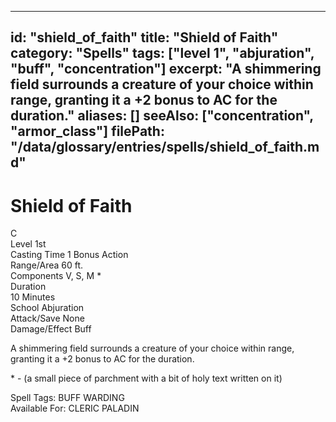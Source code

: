
---
id: "shield_of_faith"
title: "Shield of Faith"
category: "Spells"
tags: ["level 1", "abjuration", "buff", "concentration"]
excerpt: "A shimmering field surrounds a creature of your choice within range, granting it a +2 bonus to AC for the duration."
aliases: []
seeAlso: ["concentration", "armor_class"]
filePath: "/data/glossary/entries/spells/shield_of_faith.md"
---
<div class="spell-card">
  <div class="spell-card-header">
    <h1 class="spell-card-title">Shield of Faith</h1>
    <div class="spell-card-symbol" title="Concentration"><span class="spell-card-symbol-inner">C</span></div>
  </div>
  <div class="spell-card-divider"></div>
  <div class="spell-card-stats-grid">
    <div class="spell-card-stat">
      <span class="spell-card-stat-label">Level</span>
      <span class="spell-card-stat-value">1st</span>
    </div>
    <div class="spell-card-stat">
      <span class="spell-card-stat-label">Casting Time</span>
      <span class="spell-card-stat-value">1 Bonus Action</span>
    </div>
    <div class="spell-card-stat">
      <span class="spell-card-stat-label">Range/Area</span>
      <span class="spell-card-stat-value">60 ft.</span>
    </div>
    <div class="spell-card-stat">
      <span class="spell-card-stat-label">Components</span>
      <span class="spell-card-stat-value">V, S, M *</span>
    </div>
    <div class="spell-card-stat">
      <span class="spell-card-stat-label">Duration</span>
      <span class="spell-card-stat-value"><div class="concentration-icon"></div> 10 Minutes</span>
    </div>
    <div class="spell-card-stat">
      <span class="spell-card-stat-label">School</span>
      <span class="spell-card-stat-value">Abjuration</span>
    </div>
    <div class="spell-card-stat">
      <span class="spell-card-stat-label">Attack/Save</span>
      <span class="spell-card-stat-value">None</span>
    </div>
    <div class="spell-card-stat">
      <span class="spell-card-stat-label">Damage/Effect</span>
      <span class="spell-card-stat-value">Buff</span>
    </div>
  </div>
  <div class="spell-card-divider"></div>
  <p class="spell-card-description">
    A shimmering field surrounds a creature of your choice within range, granting it a +2 bonus to AC for the duration.
  </p>
  <p class="spell-card-material-note">
    * - (a small piece of parchment with a bit of holy text written on it)
  </p>
  <div class="spell-card-tags-section">
    <span class="spell-card-tags-label">Spell Tags:</span>
    <span class="spell-card-tag">BUFF</span>
    <span class="spell-card-tag">WARDING</span>
  </div>
  <div class="spell-card-tags-section">
    <span class="spell-card-tags-label">Available For:</span>
    <span class="spell-card-tag">CLERIC</span>
    <span class="spell-card-tag">PALADIN</span>
  </div>
</div>
